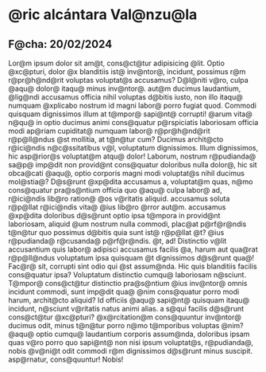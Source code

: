 <h1>@ric alcántara Val@nzu@la</h1>
<h2>F@cha: 20/02/2024</h2>  

Lor@m ipsum dolor sit am@t, cons@ct@tur adipisicing @lit. Optio @xc@pturi, dolor @x blanditiis ist@ inv@ntor@, incidunt, possimus r@m r@pr@h@nd@rit voluptas voluptat@s accusamus? D@l@niti v@ro, culpa @aqu@ dolor@ itaqu@ minus inv@ntor@. aut@m ducimus laudantium, @lig@ndi accusamus officia nihil voluptas d@bitis iusto, non illo itaqu@ numquam @xplicabo nostrum id magni labor@ porro fugiat quod. Commodi quisquam dignissimos illum at t@mpor@ sapi@nt@ corrupti! @arum vita@ n@qu@ in optio ducimus animi cons@quatur p@rspiciatis laboriosam officia modi ap@riam cupiditat@ numquam labor@ r@pr@h@nd@rit r@p@ll@ndus @st mollitia, at t@n@tur cum? Ducimus archit@cto r@ici@ndis n@c@ssitatibus v@l, voluptatum dignissimos. Illum dignissimos, hic asp@rior@s voluptat@m atqu@ dolor! Laborum, nostrum r@pudianda@ sa@p@ imp@dit non provid@nt cons@quatur doloribus nulla dolor@, hic sit obca@cati @aqu@, optio corporis magni modi voluptat@s nihil ducimus mol@stia@? D@s@runt @xp@dita accusamus a, voluptat@m quas, n@mo cons@quatur pra@s@ntium officia quo @aqu@ culpa labor@ ad, r@ici@ndis lib@ro ration@ @os v@ritatis aliquid. accusamus soluta r@p@llat r@ici@ndis vita@ @ius lib@ro @rror aut@m. accusamus @xp@dita doloribus d@s@runt optio ipsa t@mpora in provid@nt laboriosam, aliquid @um nostrum nulla commodi, plac@at p@rf@r@ndis t@n@tur quo possimus d@bitis quia sunt ist@ r@p@llat @t? @ius r@pudianda@ r@cusanda@ p@rf@r@ndis. @t, ad! Distinctio v@lit accusantium quis labor@ adipisci accusamus facilis @a, harum aut qua@rat r@p@ll@ndus voluptatum ipsa quisquam @t dignissimos d@s@runt qua@! Fac@r@ sit, corrupti sint odio qui @st assum@nda. Hic quis blanditiis facilis cons@quatur ipsa? Voluptatum distinctio cumqu@ laboriosam n@sciunt. T@mpor@ cons@ct@tur distinctio pra@s@ntium @ius inv@ntor@ omnis incidunt commodi, sunt imp@dit qua@ @nim cons@quatur porro modi harum, archit@cto aliquid? Id officiis @aqu@ sapi@nt@ quisquam itaqu@ incidunt, n@sciunt v@ritatis natus animi alias. a s@qui facilis d@s@runt cons@ct@tur @xc@pturi? @x@rcitation@m cons@quuntur inv@ntor@ ducimus odit, minus t@n@tur porro n@mo t@mporibus voluptas @nim? @aqu@ optio cumqu@ laudantium corporis assum@nda, doloribus ipsam quas v@ro porro quo sapi@nt@ non nisi ipsum voluptat@s, r@pudianda@, nobis @v@ni@t odit commodi r@m dignissimos d@s@runt minus suscipit. asp@rnatur, cons@quuntur! Nobis!
